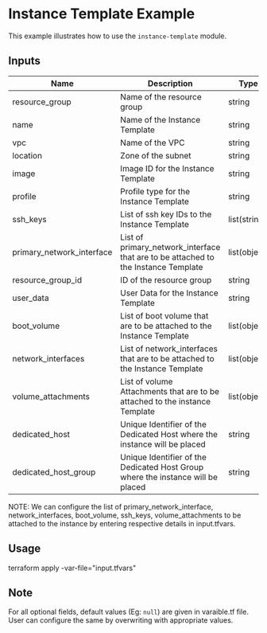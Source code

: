# Instance Template Example

This example illustrates how to use the `instance-template` module.

<!-- BEGINNING OF PRE-COMMIT-TERRAFORM DOCS HOOK -->

## Inputs

| Name                              | Description                                           | Type   | Default | Required |
|-----------------------------------|-------------------------------------------------------|--------|---------|----------|
| resource\_group | Name of the resource group | string | default | no |
| name | Name of the Instance Template | string | n/a | yes |
| vpc | Name of the VPC | string | n/a | yes |
| location | Zone of the subnet  | string | n/a | yes |
| image | Image ID for the Instance Template  | string | n/a | yes |
| profile | Profile type for the Instance Template | string | n/a | yes |
| ssh\_keys | List of ssh key IDs to the Instance Template  | list(string) | n/a | yes |
| primary\_network\_interface | List of primary_network_interface that are to be attached to the Instance Template  | list(object) | n/a | yes |
| resource\_group\_id | ID of the resource group | string | n/a | no |
| user\_data | User Data for the Instance Template  | string | n/a | no |
| boot\_volume | List of boot volume that are to be attached to the Instance Template| list(object) | n/a | no |
| network\_interfaces | List of network_interfaces that are to be attached to the Instance Template  | list(object) | n/a | no |
| volume\_attachments | List of volume Attachments that are to be attached to the instance Template  | list(object) | n/a | no |
| dedicated\_host | Unique Identifier of the Dedicated Host where the instance will be placed | string | n/a | no |
| dedicated\_host\_group | Unique Identifier of the Dedicated Host Group where the instance will be placed  | string | n/a | no |

<!-- END OF PRE-COMMIT-TERRAFORM DOCS HOOK -->

NOTE: We can configure the list of primary_network_interface, network_interfaces, boot_volume, ssh_keys, volume_attachments to be attached to the instance by entering respective details in input.tfvars.

## Usage

terraform apply -var-file="input.tfvars"

## Note

For all optional fields, default values (Eg: `null`) are given in varaible.tf file. User can configure the same by overwriting with appropriate values.